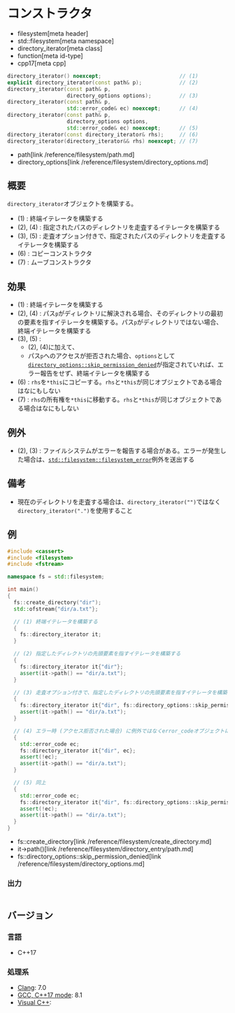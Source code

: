 # コンストラクタ
* filesystem[meta header]
* std::filesystem[meta namespace]
* directory_iterator[meta class]
* function[meta id-type]
* cpp17[meta cpp]

```cpp
directory_iterator() noexcept;                         // (1)
explicit directory_iterator(const path& p);            // (2)
directory_iterator(const path& p,
                   directory_options options);         // (3)
directory_iterator(const path& p,
                   std::error_code& ec) noexcept;      // (4)
directory_iterator(const path& p,
                   directory_options options,
                   std::error_code& ec) noexcept;      // (5)
directory_iterator(const directory_iterator& rhs);     // (6)
directory_iterator(directory_iterator&& rhs) noexcept; // (7)
```
* path[link /reference/filesystem/path.md]
* directory_options[link /reference/filesystem/directory_options.md]

## 概要
`directory_iterator`オブジェクトを構築する。

- (1) : 終端イテレータを構築する
- (2), (4) : 指定されたパスのディレクトリを走査するイテレータを構築する
- (3), (5) : 走査オプション付きで、指定されたパスのディレクトリを走査するイテレータを構築する
- (6) : コピーコンストラクタ
- (7) : ムーブコンストラクタ


## 効果
- (1) : 終端イテレータを構築する
- (2), (4) : パス`p`がディレクトリに解決される場合、そのディレクトリの最初の要素を指すイテレータを構築する。パス`p`がディレクトリではない場合、終端イテレータを構築する
- (3), (5) :
    - (2), (4)に加えて、
    - パス`p`へのアクセスが拒否された場合、`options`として[`directory_options::skip_permission_denied`](/reference/filesystem/directory_options.md)が指定されていれば、エラー報告をせず、終端イテレータを構築する
- (6) : `rhs`を`*this`にコピーする。`rhs`と`*this`が同じオブジェクトである場合はなにもしない
- (7) : `rhs`の所有権を`*this`に移動する。`rhs`と`*this`が同じオブジェクトである場合はなにもしない


## 例外
- (2), (3) : ファイルシステムがエラーを報告する場合がある。エラーが発生した場合は、[`std::filesystem::filesystem_error`](/reference/filesystem/filesystem_error.md)例外を送出する


## 備考
- 現在のディレクトリを走査する場合は、`directory_iterator("")`ではなく`directory_iterator(".")`を使用すること


## 例
```cpp example
#include <cassert>
#include <filesystem>
#include <fstream>

namespace fs = std::filesystem;

int main()
{
  fs::create_directory("dir");
  std::ofstream{"dir/a.txt"};

  // (1) 終端イテレータを構築する
  {
    fs::directory_iterator it;
  }

  // (2) 指定したディレクトリの先頭要素を指すイテレータを構築する
  {
    fs::directory_iterator it{"dir"};
    assert(it->path() == "dir/a.txt");
  }

  // (3) 走査オプション付きで、指定したディレクトリの先頭要素を指すイテレータを構築する
  {
    fs::directory_iterator it{"dir", fs::directory_options::skip_permission_denied};
    assert(it->path() == "dir/a.txt");
  }

  // (4) エラー時 (アクセス拒否された場合) に例外ではなくerror_codeオブジェクトに書き込む
  {
    std::error_code ec;
    fs::directory_iterator it{"dir", ec};
    assert(!ec);
    assert(it->path() == "dir/a.txt");
  }

  // (5) 同上
  {
    std::error_code ec;
    fs::directory_iterator it{"dir", fs::directory_options::skip_permission_denied, ec};
    assert(!ec);
    assert(it->path() == "dir/a.txt");
  }
}
```
* fs::create_directory[link /reference/filesystem/create_directory.md]
* it->path()[link /reference/filesystem/directory_entry/path.md]
* fs::directory_options::skip_permission_denied[link /reference/filesystem/directory_options.md]

### 出力
```
```

## バージョン
### 言語
- C++17

### 処理系
- [Clang](/implementation.md#clang): 7.0
- [GCC, C++17 mode](/implementation.md#gcc): 8.1
- [Visual C++](/implementation.md#visual_cpp):

